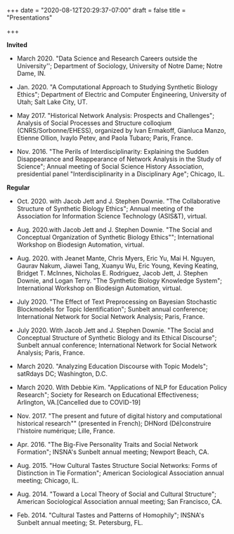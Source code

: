 +++
date = "2020-08-12T20:29:37-07:00"
draft = false
title = "Presentations"

+++

__Invited__

- March 2020. "Data Science and Research Careers outside the University''; Department of Sociology, University of Notre Dame;  Notre Dame, IN.

- Jan. 2020. "A Computational Approach to Studying Synthetic Biology Ethics"; Department of Electric and Computer Engineering, University of Utah; Salt Lake City, UT.
    
- May 2017. "Historical Network Analysis: Prospects and Challenges"; Analysis of Social Processes and Structure colloqium (CNRS/Sorbonne/EHESS), organized by  Ivan Ermakoff, Gianluca Manzo, Etienne Ollion, Ivaylo Petev, and Paola Tubaro; Paris, France.

- Nov. 2016. "The Perils of Interdisciplinarity: Explaining the Sudden Disappearance and Reappearance of Network Analysis in the Study of Science"; Annual  meeting of Social Science History Association, presidential panel "Interdisciplinarity in a Disciplinary Age"; Chicago, IL.

__Regular__

- Oct. 2020. with Jacob Jett and J. Stephen Downie. "The Collaborative Structure of Synthetic Biology Ethics"; Annual meeting of the Association for Information Science Technology (ASIS&T), virtual. 
    
- Aug. 2020.with Jacob Jett and J. Stephen Downie. "The Social and Conceptual Organization of Synthetic Biology Ethics""; International Workshop on Biodesign Automation, virtual.
    
- Aug. 2020. with Jeanet Mante, Chris Myers, Eric Yu, Mai H. Nguyen, Gaurav Nakum, Jiawei Tang, Xuanyu Wu, Eric Young, Keving Keating, Bridget T. McInnes, Nicholas E. Rodriguez, Jacob Jett, J. Stephen Downie, and Logan Terry. "The Synthetic Biology Knowledge System"; International Workshop on Biodesign Automation, virtual.
    
- July 2020. "The Effect of Text Preprocessing on Bayesian Stochastic Blockmodels for Topic Identification"; Sunbelt annual conference; International Network for Social Network Analysis; Paris, France.

- July 2020. With Jacob Jett and J. Stephen Downie. "The Social and Conceptual Structure of Synthetic Biology and its Ethical Discourse"; Sunbelt annual conference; International Network for Social Network Analysis; Paris, France.

- March 2020. "Analyzing Education Discourse with Topic Models"; satRdays DC; Washington, D.C.
    
- March 2020. With Debbie Kim. "Applications of NLP for Education Policy Research"; Society for Research on Educational Effectiveness; Arlington, VA.[Cancelled due to COVID-19]
    
- Nov. 2017. "The present and future of digital history and computational historical research"" (presented in French); DHNord  (Dé)construire l'histoire numérique; Lille, France.
    
- Apr. 2016. "The Big-Five Personality Traits and Social Network Formation"; INSNA's Sunbelt annual meeting; Newport Beach, CA.

- Aug. 2015. "How Cultural Tastes Structure Social Networks: Forms of Distinction in Tie Formation"; American Sociological Association annual meeting;  Chicago, IL.
    
- Aug. 2014. "Toward a Local Theory of Social and Cultural Structure"; American Sociological Association annual meeting; San Francisco, CA.
    
- Feb. 2014. "Cultural Tastes and Patterns of Homophily"; INSNA's Sunbelt annual meeting; St. Petersburg, FL. 
